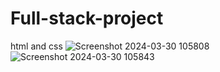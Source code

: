 # Full-stack-project
 html and css 
![Screenshot 2024-03-30 105808](https://github.com/Tanvipatel28/Full-stack-project/assets/155800966/4c5ccb72-5c22-47ad-a426-fba63fc2da4c)
![Screenshot 2024-03-30 105843](https://github.com/Tanvipatel28/Full-stack-project/assets/155800966/ac274525-f91b-40bc-b087-04faedf2b3a3)

